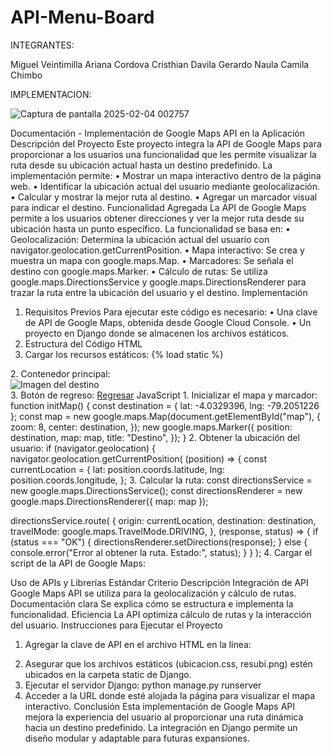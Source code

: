 # API-Menu-Board

INTEGRANTES:

Miguel Veintimilla
Ariana Cordova
Cristhian Davila
Gerardo Naula
Camila Chimbo

IMPLEMENTACION:


![Captura de pantalla 2025-02-04 002757](https://github.com/user-attachments/assets/a85651c4-d5b0-49f1-8449-544be24373a5)



Documentación - Implementación de Google Maps API en la Aplicación
Descripción del Proyecto
Este proyecto integra la API de Google Maps para proporcionar a los usuarios una funcionalidad que les permite visualizar la ruta desde su ubicación actual hasta un destino predefinido. La implementación permite:
•	Mostrar un mapa interactivo dentro de la página web.
•	Identificar la ubicación actual del usuario mediante geolocalización.
•	Calcular y mostrar la mejor ruta al destino.
•	Agregar un marcador visual para indicar el destino.
Funcionalidad Agregada
La API de Google Maps permite a los usuarios obtener direcciones y ver la mejor ruta desde su ubicación hasta un punto específico. La funcionalidad se basa en:
•	Geolocalización: Determina la ubicación actual del usuario con navigator.geolocation.getCurrentPosition.
•	Mapa interactivo: Se crea y muestra un mapa con google.maps.Map.
•	Marcadores: Se señala el destino con google.maps.Marker.
•	Cálculo de rutas: Se utiliza google.maps.DirectionsService y google.maps.DirectionsRenderer para trazar la ruta entre la ubicación del usuario y el destino.
Implementación
1. Requisitos Previos
Para ejecutar este código es necesario:
•	Una clave de API de Google Maps, obtenida desde Google Cloud Console.
•	Un proyecto en Django donde se almacenen los archivos estáticos.
2. Estructura del Código
HTML
1.	Cargar los recursos estáticos:
{% load static %}
<link rel="stylesheet" href="{% static 'css/ubicacion.css' %}">
2.	Contenedor principal:
<div class="container">
    <div id="map"></div>
    <div class="image-container">
        <img src="{% static 'images/resubi.png' %}" alt="Imagen del destino">
    </div>
</div>
3.	Botón de regreso:
<a href="{% url 'home' %}" class="back-button">Regresar</a>
JavaScript
1.	Inicializar el mapa y marcador:
function initMap() {
    const destination = { lat: -4.0329396, lng: -79.2051226 };
    const map = new google.maps.Map(document.getElementById("map"), {
        zoom: 8,
        center: destination,
    });
    new google.maps.Marker({
        position: destination,
        map: map,
        title: "Destino",
    });
}
2.	Obtener la ubicación del usuario:
if (navigator.geolocation) {
    navigator.geolocation.getCurrentPosition(
        (position) => {
            const currentLocation = {
                lat: position.coords.latitude,
                lng: position.coords.longitude,
            };
3.	Calcular la ruta:
const directionsService = new google.maps.DirectionsService();
const directionsRenderer = new google.maps.DirectionsRenderer({ map: map });

directionsService.route(
    {
        origin: currentLocation,
        destination: destination,
        travelMode: google.maps.TravelMode.DRIVING,
    },
    (response, status) => {
        if (status === "OK") {
            directionsRenderer.setDirections(response);
        } else {
            console.error("Error al obtener la ruta. Estado:", status);
        }
    }
);
4.	Cargar el script de la API de Google Maps:
<script async src="https://maps.googleapis.com/maps/api/js?key=TU_API_KEY&callback=initMap"></script>
Uso de APIs y Librerías Estándar
Criterio	Descripción
Integración de API	Google Maps API se utiliza para la geolocalización y cálculo de rutas.
Documentación clara	Se explica cómo se estructura e implementa la funcionalidad.
Eficiencia	La API optimiza cálculo de rutas y la interacción del usuario.
Instrucciones para Ejecutar el Proyecto
1.	Agregar la clave de API en el archivo HTML en la línea:
<script async src="https://maps.googleapis.com/maps/api/js?key=TU_API_KEY&callback=initMap"></script>
2.	Asegurar que los archivos estáticos (ubicacion.css, resubi.png) estén ubicados en la carpeta static de Django.
3.	Ejecutar el servidor Django:
python manage.py runserver
4.	Acceder a la URL donde esté alojada la página para visualizar el mapa interactivo.
Conclusión
Esta implementación de Google Maps API mejora la experiencia del usuario al proporcionar una ruta dinámica hacia un destino predefinido. La integración en Django permite un diseño modular y adaptable para futuras expansiones.
